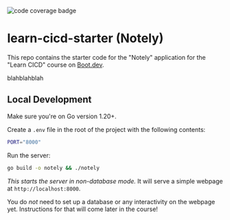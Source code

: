 ![code coverage badge](https://github.com/nronzel/learn-cicd-starter/actions/workflows/ci.yml/badge.svg)

# learn-cicd-starter (Notely)

This repo contains the starter code for the "Notely" application for the "Learn CICD" course on [Boot.dev](https://boot.dev).

blahblahblah

## Local Development

Make sure you're on Go version 1.20+.

Create a `.env` file in the root of the project with the following contents:

```bash
PORT="8000"
```

Run the server:

```bash
go build -o notely && ./notely
```

_This starts the server in non-database mode._ It will serve a simple webpage at `http://localhost:8000`.

You do _not_ need to set up a database or any interactivity on the webpage yet. Instructions for that will come later in the course!
